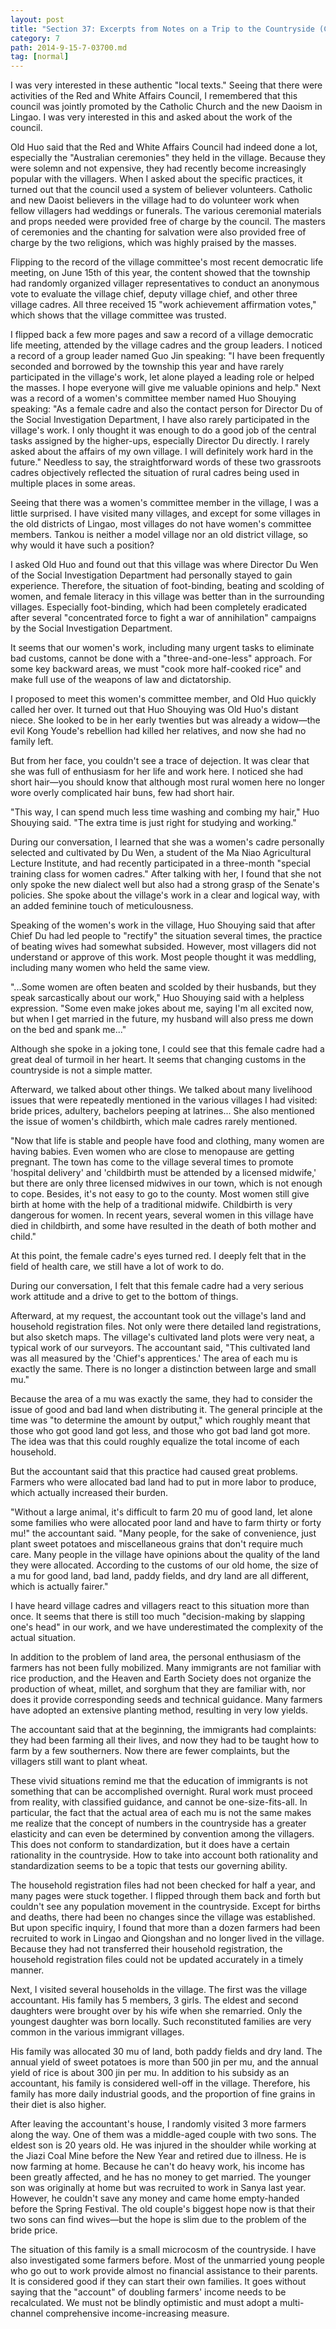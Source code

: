 ```yaml
---
layout: post
title: "Section 37: Excerpts from Notes on a Trip to the Countryside (Continued)"
category: 7
path: 2014-9-15-7-03700.md
tag: [normal]
---
```


I was very interested in these authentic "local texts." Seeing that there were activities of the Red and White Affairs Council, I remembered that this council was jointly promoted by the Catholic Church and the new Daoism in Lingao. I was very interested in this and asked about the work of the council.

Old Huo said that the Red and White Affairs Council had indeed done a lot, especially the "Australian ceremonies" they held in the village. Because they were solemn and not expensive, they had recently become increasingly popular with the villagers. When I asked about the specific practices, it turned out that the council used a system of believer volunteers. Catholic and new Daoist believers in the village had to do volunteer work when fellow villagers had weddings or funerals. The various ceremonial materials and props needed were provided free of charge by the council. The masters of ceremonies and the chanting for salvation were also provided free of charge by the two religions, which was highly praised by the masses.

Flipping to the record of the village committee's most recent democratic life meeting, on June 15th of this year, the content showed that the township had randomly organized villager representatives to conduct an anonymous vote to evaluate the village chief, deputy village chief, and other three village cadres. All three received 15 "work achievement affirmation votes," which shows that the village committee was trusted.

I flipped back a few more pages and saw a record of a village democratic life meeting, attended by the village cadres and the group leaders. I noticed a record of a group leader named Guo Jin speaking: "I have been frequently seconded and borrowed by the township this year and have rarely participated in the village's work, let alone played a leading role or helped the masses. I hope everyone will give me valuable opinions and help." Next was a record of a women's committee member named Huo Shouying speaking: "As a female cadre and also the contact person for Director Du of the Social Investigation Department, I have also rarely participated in the village's work. I only thought it was enough to do a good job of the central tasks assigned by the higher-ups, especially Director Du directly. I rarely asked about the affairs of my own village. I will definitely work hard in the future." Needless to say, the straightforward words of these two grassroots cadres objectively reflected the situation of rural cadres being used in multiple places in some areas.

Seeing that there was a women's committee member in the village, I was a little surprised. I have visited many villages, and except for some villages in the old districts of Lingao, most villages do not have women's committee members. Tankou is neither a model village nor an old district village, so why would it have such a position?

I asked Old Huo and found out that this village was where Director Du Wen of the Social Investigation Department had personally stayed to gain experience. Therefore, the situation of foot-binding, beating and scolding of women, and female literacy in this village was better than in the surrounding villages. Especially foot-binding, which had been completely eradicated after several "concentrated force to fight a war of annihilation" campaigns by the Social Investigation Department.

It seems that our women's work, including many urgent tasks to eliminate bad customs, cannot be done with a "three-and-one-less" approach. For some key backward areas, we must "cook more half-cooked rice" and make full use of the weapons of law and dictatorship.

I proposed to meet this women's committee member, and Old Huo quickly called her over. It turned out that Huo Shouying was Old Huo's distant niece. She looked to be in her early twenties but was already a widow—the evil Kong Youde's rebellion had killed her relatives, and now she had no family left.

But from her face, you couldn't see a trace of dejection. It was clear that she was full of enthusiasm for her life and work here. I noticed she had short hair—you should know that although most rural women here no longer wore overly complicated hair buns, few had short hair.

"This way, I can spend much less time washing and combing my hair," Huo Shouying said. "The extra time is just right for studying and working."

During our conversation, I learned that she was a women's cadre personally selected and cultivated by Du Wen, a student of the Ma Niao Agricultural Lecture Institute, and had recently participated in a three-month "special training class for women cadres." After talking with her, I found that she not only spoke the new dialect well but also had a strong grasp of the Senate's policies. She spoke about the village's work in a clear and logical way, with an added feminine touch of meticulousness.

Speaking of the women's work in the village, Huo Shouying said that after Chief Du had led people to "rectify" the situation several times, the practice of beating wives had somewhat subsided. However, most villagers did not understand or approve of this work. Most people thought it was meddling, including many women who held the same view.

"...Some women are often beaten and scolded by their husbands, but they speak sarcastically about our work," Huo Shouying said with a helpless expression. "Some even make jokes about me, saying I'm all excited now, but when I get married in the future, my husband will also press me down on the bed and spank me..."

Although she spoke in a joking tone, I could see that this female cadre had a great deal of turmoil in her heart. It seems that changing customs in the countryside is not a simple matter.

Afterward, we talked about other things. We talked about many livelihood issues that were repeatedly mentioned in the various villages I had visited: bride prices, adultery, bachelors peeping at latrines... She also mentioned the issue of women's childbirth, which male cadres rarely mentioned.

"Now that life is stable and people have food and clothing, many women are having babies. Even women who are close to menopause are getting pregnant. The town has come to the village several times to promote 'hospital delivery' and 'childbirth must be attended by a licensed midwife,' but there are only three licensed midwives in our town, which is not enough to cope. Besides, it's not easy to go to the county. Most women still give birth at home with the help of a traditional midwife. Childbirth is very dangerous for women. In recent years, several women in this village have died in childbirth, and some have resulted in the death of both mother and child."

At this point, the female cadre's eyes turned red. I deeply felt that in the field of health care, we still have a lot of work to do.

During our conversation, I felt that this female cadre had a very serious work attitude and a drive to get to the bottom of things.

Afterward, at my request, the accountant took out the village's land and household registration files. Not only were there detailed land registrations, but also sketch maps. The village's cultivated land plots were very neat, a typical work of our surveyors. The accountant said, "This cultivated land was all measured by the 'Chief's apprentices.' The area of each mu is exactly the same. There is no longer a distinction between large and small mu."

Because the area of a mu was exactly the same, they had to consider the issue of good and bad land when distributing it. The general principle at the time was "to determine the amount by output," which roughly meant that those who got good land got less, and those who got bad land got more. The idea was that this could roughly equalize the total income of each household.

But the accountant said that this practice had caused great problems. Farmers who were allocated bad land had to put in more labor to produce, which actually increased their burden.

"Without a large animal, it's difficult to farm 20 mu of good land, let alone some families who were allocated poor land and have to farm thirty or forty mu!" the accountant said. "Many people, for the sake of convenience, just plant sweet potatoes and miscellaneous grains that don't require much care. Many people in the village have opinions about the quality of the land they were allocated. According to the customs of our old home, the size of a mu for good land, bad land, paddy fields, and dry land are all different, which is actually fairer."

I have heard village cadres and villagers react to this situation more than once. It seems that there is still too much "decision-making by slapping one's head" in our work, and we have underestimated the complexity of the actual situation.

In addition to the problem of land area, the personal enthusiasm of the farmers has not been fully mobilized. Many immigrants are not familiar with rice production, and the Heaven and Earth Society does not organize the production of wheat, millet, and sorghum that they are familiar with, nor does it provide corresponding seeds and technical guidance. Many farmers have adopted an extensive planting method, resulting in very low yields.

The accountant said that at the beginning, the immigrants had complaints: they had been farming all their lives, and now they had to be taught how to farm by a few southerners. Now there are fewer complaints, but the villagers still want to plant wheat.

These vivid situations remind me that the education of immigrants is not something that can be accomplished overnight. Rural work must proceed from reality, with classified guidance, and cannot be one-size-fits-all. In particular, the fact that the actual area of each mu is not the same makes me realize that the concept of numbers in the countryside has a greater elasticity and can even be determined by convention among the villagers. This does not conform to standardization, but it does have a certain rationality in the countryside. How to take into account both rationality and standardization seems to be a topic that tests our governing ability.

The household registration files had not been checked for half a year, and many pages were stuck together. I flipped through them back and forth but couldn't see any population movement in the countryside. Except for births and deaths, there had been no changes since the village was established. But upon specific inquiry, I found that more than a dozen farmers had been recruited to work in Lingao and Qiongshan and no longer lived in the village. Because they had not transferred their household registration, the household registration files could not be updated accurately in a timely manner.

Next, I visited several households in the village. The first was the village accountant. His family has 5 members, 3 girls. The eldest and second daughters were brought over by his wife when she remarried. Only the youngest daughter was born locally. Such reconstituted families are very common in the various immigrant villages.

His family was allocated 30 mu of land, both paddy fields and dry land. The annual yield of sweet potatoes is more than 500 jin per mu, and the annual yield of rice is about 300 jin per mu. In addition to his subsidy as an accountant, his family is considered well-off in the village. Therefore, his family has more daily industrial goods, and the proportion of fine grains in their diet is also higher.

After leaving the accountant's house, I randomly visited 3 more farmers along the way. One of them was a middle-aged couple with two sons. The eldest son is 20 years old. He was injured in the shoulder while working at the Jiazi Coal Mine before the New Year and retired due to illness. He is now farming at home. Because he can't do heavy work, his income has been greatly affected, and he has no money to get married. The younger son was originally at home but was recruited to work in Sanya last year. However, he couldn't save any money and came home empty-handed before the Spring Festival. The old couple's biggest hope now is that their two sons can find wives—but the hope is slim due to the problem of the bride price.

The situation of this family is a small microcosm of the countryside. I have also investigated some farmers before. Most of the unmarried young people who go out to work provide almost no financial assistance to their parents. It is considered good if they can start their own families. It goes without saying that the "account" of doubling farmers' income needs to be recalculated. We must not be blindly optimistic and must adopt a multi-channel comprehensive income-increasing measure.